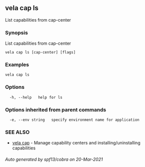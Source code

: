## vela cap ls

List capabilities from cap-center

### Synopsis

List capabilities from cap-center

```
vela cap ls [cap-center] [flags]
```

### Examples

```
vela cap ls
```

### Options

```
  -h, --help   help for ls
```

### Options inherited from parent commands

```
  -e, --env string   specify environment name for application
```

### SEE ALSO

* [vela cap](vela_cap.md)	 - Manage capability centers and installing/uninstalling capabilities

###### Auto generated by spf13/cobra on 20-Mar-2021
